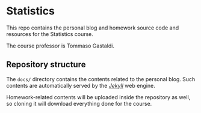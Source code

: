 # Statistics

This repo contains the personal blog and homework source code and resources for
the Statistics course.

The course professor is Tommaso Gastaldi.

## Repository structure

The `docs/` directory contains the contents related to the personal blog. Such
contents are automatically served by the [_Jekyll_](https://jekyllrb.com/) web
engine.

Homework-related contents will be uploaded inside the repository as well, so
cloning it will download everything done for the course.
